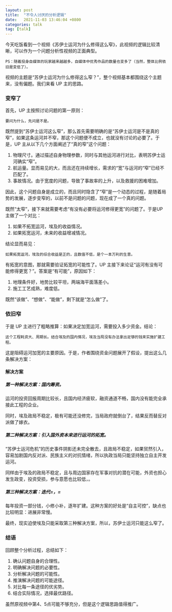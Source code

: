 ```yaml
---
layout: post
title:  "不令人讨厌的分析逻辑"
date:   2021-11-03 13:46:04 +0800
categories: talk
tag: [talk]
---
```


今天吃饭看到一个视频《苏伊士运河为什么修得这么窄》，此视频的逻辑比较清晰，可以作为一个问题分析性视频的正面典型。

<!-- more -->

    PS：随着投身自媒体的玩家越来越越多，自媒体中优秀作品的数量也变多了（当然，整体比例依旧是变低了）。

视频的主题是“苏伊士运河为什么修得这么窄？”，整个视频基本都围绕这个主题来，没有偏题。我们来看 UP 主的思路。

### 变窄了

首先，UP 主按照讨论问题的第一原则：

    要问为什么，先问是不是。

既然提到“苏伊士运河这么窄”，那么首先需要明确的是“苏伊士运河是不是真的窄”，如果这条运河并不窄，那这个问题便不成立，也就没有讨论的必要了。于是，UP 主从以下几个方面阐述了“真的窄”这个问题：

1. 物理尺寸。通过描述自身物理参数，同时与其他运河进行对比，表明苏伊士运河确实“窄”。
2. 航运量。显而易见的大，而且还在持续增长，需求的“宽”与运河的“窄”已经不匹配了。
3. 事故情况。由于宽度的问题，导致了事故率的上升，以及救援的困难增加。

因此，这个问题自身是成立的，而且同时隐含了“窄”是一个动态的过程，是随着局势的发展，逐步变窄的，以前不是问题的问题，现在成了一个真的问题。

既然“太窄”，接下来就需要考虑“有没有必要将运河修得更宽”的问题了。于是UP主做了一个对比：

1. 如果不拓宽运河，埃及的收益情况。
2. 如果拓宽运河，未来的收益增减情况。

结论显而易见：

    如果拓宽运河，埃及的综合收益是正的，且数值不低，是个一本万利的生意。

有拓宽的意图，那就需要验证拓宽的可能性了。UP 主接下来论证“运河有没有可能修得更宽？”。答案是“有可能”，原因如下：

1.  地理条件好，地势比较平坦，两端海平面落差小。
2.  施工工艺成熟，难度低。

既然“该做”、“想做”、“能做”，剩下就是“怎么做”了。

### 依旧窄

于是 UP 主进行了粗略推算：如果决定加宽运河，需要投入多少资金。结论：

    这个工程耗资大、周期长。结合埃及的国内情况，埃及当局没有办法拿出足够的钱来实施扩建工程。

这是阻碍运河加宽的主要原因。于是，作者围绕资金问题展开了假设，提出这么几条解决方案：

#### 解决方案

##### 第一种解决方案：国内筹资。

运河的投资回报周期比较长，且国内经济疲软，融资通道不畅，国内没有能完全承接此工程的企业。

同时，埃及政局不稳定，极有可能还没修完，当局政府就倒台了，结果反而替反对派做了嫁衣。

##### 第二种解决方案：引入国外资本来进行运河的拓宽。

“苏伊士运河危机”的历史事件阴影还未完全散去，且政局不稳定，如果贸然引入，容易加剧国内反对派、民族主义的对抗情绪，所以执政当局只能坚持独立自主开发运河。

同样由于埃及的政局不稳定，且与周边国家存在军事对抗的潜在可能，外资也担心发生政变，投资受损，参与意愿也比较低，。

##### 第三种解决方案：迭代=，=

每年投资一部分钱，小修小补，逐年扩建。这种方案的好处是“自主可控”，缺点也比较明显：进展非常慢。

最终，现实迫使埃及只能采取第三种解决方案，所以，苏伊士运河只能这么窄了。

### 结语

回顾整个分析过程，总结如下：

1. 确认问题自身的合理性。
2. 明确解决问题的必要性。
3. 分析解决问题的可能性。
4. 推演解决问题的可能途径。
5. 对比每一条途径的优劣势。
6. 结合实际情况，选择最优路径。


虽然原视频中第4、5点可能不够充分，但是这个逻辑思路值得推广。


